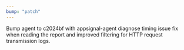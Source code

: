 ```yaml
---
bump: "patch"
---
```


Bump agent to c2024bf with appsignal-agent diagnose timing issue fix when reading the report and improved filtering for HTTP request transmission logs.
